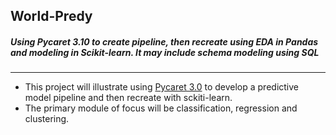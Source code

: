 ## World-Predy
##### Using Pycaret 3.10 to create pipeline, then recreate using EDA in Pandas and modeling in Scikit-learn. It may include schema modeling using SQL
---
- This project will illustrate using [Pycaret 3.0](https://pycaret.org/) to develop a predictive model pipeline and then recreate with sckiti-learn.
- The primary module of focus will be classification, regression and clustering.
